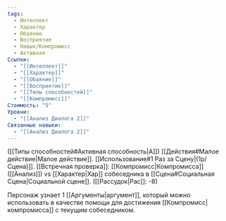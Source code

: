 ```yaml
---
tags:
  - Интеллект
  - Характер
  - Обаяние
  - Восприятие
  - Навык/Компромисс
  - Активная
Ссылки:
  - "[[Интеллект]]"
  - "[[Характер]]"
  - "[[Обаяние]]"
  - "[[Восприятие]]"
  - "[[Типы способностей]]"
  - "[[Компромисс]]"
Стоимость: "5"
Уровни:
  - "[[Анализ Диалога 2]]"
Связанные навыки:
  - "[[Анализ Диалога 2]]"
---
```

([[Типы способностей#Активная способность|А]]) [[Действия#Малое действие|Малое действие]]. [[Использование#1 Раз за Сцену|(1р/Сцена)]]. [[Встречная проверка]]: [[Компромисс|Компромисса]] ([[Анализ]]) vs [[Характер|Хар]] собеседника в [[Сцена#Социальная Сцена|Социальной сцене]]. ([[Рассудок|Рас]]: -8)

Персонаж узнает 1 [[Аргументы|аргумент]], который можно использовать в качестве помощи для достижения [[Компромисс|компромисса]] с текущим собеседником. 

